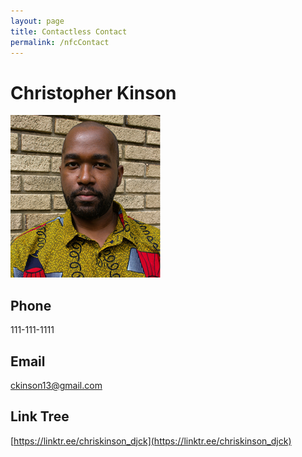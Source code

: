 ```yaml
---
layout: page
title: Contactless Contact
permalink: /nfcContact
---
```

# Christopher Kinson
![image of Christopher Kinson](https://github.com/kinson2/kinson2.github.io/raw/gh-pages/assets/img/associate-cropped-smaller-github3.png)
## Phone
111-111-1111
## Email
[ckinson13@gmail.com](mailto:ckinson13@gmail.com)
## Link Tree 
[https://linktr.ee/chriskinson_djck](https://linktr.ee/chriskinson_djck)
